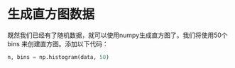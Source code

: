 # 生成直方图数据

既然我们已经有了随机数据，就可以使用numpy生成直方图了。我们将使用50个 bins 来创建直方图。添加以下代码：

```python
n, bins = np.histogram(data, 50)
```
